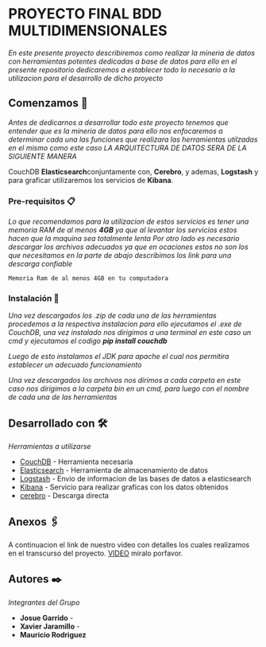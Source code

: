 # PROYECTO FINAL BDD MULTIDIMENSIONALES

_En este presente proyecto describiremos como realizar la mineria de datos con herramientas potentes dedicadas a base de datos para ello en el presente repositorio dedicaremos a establecer todo lo necesario a la utilizacion para el desarrollo de dicho proyecto_

## Comenzamos 🚀

_Antes de dedicarnos a desarrollar todo este proyecto tenemos que entender que es la mineria de datos para ello nos enfocaremos a determinar cada una las funciones que realizara las herramientas utilzadas en el mismo como este caso LA ARQUITECTURA DE DATOS SERA DE LA SIGUIENTE MANERA_

CouchDB **Elasticsearch**conjuntamente con, **Cerebro**, y ademas, **Logstash** y para graficar utilizaremos los servicios de **Kibana**.


### Pre-requisitos 📋

_Lo que recomendamos para la utilizacion de estos servicios es tener una memoria RAM de al menos **4GB** ya que al levantar los servicios estos hacen que la maquina sea totalmente lenta_
_Por otro lado es necesario descargar los archivos adecuados ya que en ocaciones estos no son los que necesitamos en la parte de abajo describimos los link para una descarga confiable_

```
Memoria Ram de al menos 4GB en tu computadora
```

### Instalación 🔧

_Una vez descargados los .zip de cada una de las herramientas procedemos a la respectiva instalacion para ello ejecutamos el .exe de CouchDB, una vez instalado nos dirigimos a una terminal en este caso un cmd y ejecutamos el codigo **pip install couchdb**_

_Luego de esto instalamos el JDK para apache el cual nos permitira establecer un adecuado funcionamiento_


_Una vez descargados los archivos nos dirimos a cada carpeta en este caso nos dirigimos a la carpeta bin en un cmd, para luego con el nombre de cada una de las herramientas_



## Desarrollado con 🛠️

_Herramientas a utilizarse_

* [CouchDB](https://couchdb.apache.org/) - Herramienta necesaria
* [Elasticsearch](https://www.elastic.co/es/downloads/elasticsearch) - Herramienta de almacenamiento de datos
* [Logstash](https://www.elastic.co/es/downloads/logstash) - Envio de informacion de las bases de datos a elasticsearch
* [Kibana](https://www.elastic.co/es/downloads/kibana) - Servicio para realizar graficas con los datos obtenidos
* [cerebro](https://github.com/lmenezes/cerebro/releases) - Descarga directa

## Anexos 🖇️

A continuacion el link de nuestro video con detalles los cuales realizamos en el transcurso del proyecto. [VIDEO](https://www.youtube.com/watch?v=HvsxPldy_o4) miralo porfavor.


## Autores ✒️

_Integrantes del Grupo_

* **Josue Garrido** - 
* **Xavier Jaramillo** - 
* **Mauricio Rodriguez**

